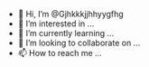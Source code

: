 - 👋 Hi, I’m @Gjhkkkjjhhyygfhg
- 👀 I’m interested in ...
- 🌱 I’m currently learning ...
- 💞️ I’m looking to collaborate on ...
- 📫 How to reach me ...

<!---
Gjhkkkjjhhyygfhg/Gjhkkkjjhhyygfhg is a ✨ special ✨ 
repository because its `README.md` (this file) appears on your GitHub profile.
You can click the Preview link to take a look at your changes.
--->

